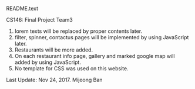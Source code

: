 README.text


CS146: Final Project
Team3

1. lorem texts will be replaced by proper contents later.
2. filter, spinner, contactus pages will be implemented by using JavaScript later.
3. Restaurants will be more added.
4. On each restaurant info page, gallery and marked google map will added by using JavaScript.
5. No template for CSS was used on this website. 

Last Update: Nov 24, 2017. Mijeong Ban
 
